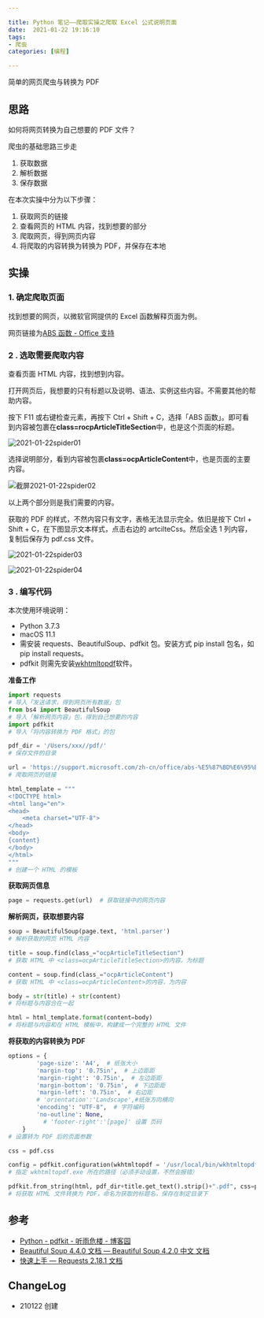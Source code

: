 ```yaml
---

title: Python 笔记——爬取实操之爬取 Excel 公式说明页面
date:  2021-01-22 19:16:10
tags: 
- 爬虫
categories: [编程]

---
```


简单的网页爬虫与转换为 PDF

<!--more-->

## 思路

如何将网页转换为自己想要的 PDF 文件？

爬虫的基础思路三步走

1. 获取数据
2. 解析数据
3. 保存数据

在本次实操中分为以下步骤：

1. 获取网页的链接
2. 查看网页的 HTML 内容，找到想要的部分
3. 爬取网页，得到网页内容
4. 将爬取的内容转换为转换为 PDF，并保存在本地

## 实操

### 1. 确定爬取页面

找到想要的网页，以微软官网提供的 Excel 函数解释页面为例。

网页链接为[ABS 函数 - Office 支持](https://support.microsoft.com/zh-cn/office/abs-%E5%87%BD%E6%95%B0-3420200f-5628-4e8c-99da-c99d7c87713c)

### 2 . 选取需要爬取内容

查看页面 HTML 内容，找到想到内容。

打开网页后，我想要的只有标题以及说明、语法、实例这些内容。不需要其他的帮助内容。

按下 F11 或右键检查元素，再按下 Ctrl + Shift + C，选择「ABS 函数」。即可看到内容被包裹在**class=rocpArticleTitleSection**中，也是这个页面的标题。

![2021-01-22spider01](https://blgo-1258469251.file.myqcloud.com/2021-01-22spider01.png)

选择说明部分，看到内容被包裹**class=ocpArticleContent**中，也是页面的主要内容。

![截屏2021-01-22spider02](https://blgo-1258469251.file.myqcloud.com/%E6%88%AA%E5%B1%8F2021-01-22spider02.png)

以上两个部分则是我们需要的内容。

获取的 PDF 的样式，不然内容只有文字，表格无法显示完全。依旧是按下 Ctrl + Shift + C，在下图显示文本样式，点击右边的 artcilteCss。然后全选 1 列内容，复制后保存为 pdf.css 文件。

![2021-01-22spider03](https://blgo-1258469251.file.myqcloud.com/2021-01-22spider03.png)

![2021-01-22spider04](https://blgo-1258469251.file.myqcloud.com/2021-01-22spider04.png)

### 3 . 编写代码

本次使用环境说明：

- Python 3.7.3
- macOS 11.1
- 需安装 requests、BeautifulSoup、pdfkit 包。安装方式  pip install 包名，如 pip install requests。
- pdfkit 则需先安装[wkhtmltopdf](https://wkhtmltopdf.org/downloads.html)软件。

**准备工作**

```python
import requests
# 导入「发送请求，得到网页所有数据」包
from bs4 import BeautifulSoup
# 导入「解析网页内容」包，得到自己想要的内容
import pdfkit
# 导入「将内容转换为 PDF 格式」的包

pdf_dir = '/Users/xxx//pdf/'
# 保存文件的目录

url = 'https://support.microsoft.com/zh-cn/office/abs-%E5%87%BD%E6%95%B0-3420200f-5628-4e8c-99da-c99d7c87713c'
# 爬取网页的链接

html_template = """
<!DOCTYPE html>
<html lang="en">
<head>
    <meta charset="UTF-8">
</head>
<body>
{content}
</body>
</html>
"""
# 创建一个 HTML 的模板
```

**获取网页信息**

```python
page = requests.get(url)  # 获取链接中的网页内容
```

**解析网页，获取想要内容**

```python
soup = BeautifulSoup(page.text, 'html.parser')  
# 解析获取的网页 HTML 内容

title = soup.find(class_="ocpArticleTitleSection")
# 获取 HTML 中 <class=ocpArticleTitleSection>的内容，为标题

content = soup.find(class_="ocpArticleContent")
# 获取 HTML 中 <class=ocpArticleContent>的内容，为内容

body = str(title) + str(content)
# 将标题与内容合在一起

html = html_template.format(content=body)
# 将标题与内容和在 HTML 模板中，构建成一个完整的 HTML 文件
```

**将获取的内容转换为 PDF**

```python
options = {
        'page-size': 'A4',  # 纸张大小  
        'margin-top': '0.75in',  # 上边距距
        'margin-right': '0.75in',  # 左边距距
        'margin-bottom': '0.75in',  # 下边距距
        'margin-left': '0.75in',  # 右边距
        # 'orientation':'Landscape',#纸张方向横向
        'encoding': "UTF-8",  # 字符编码
        'no-outline': None, 
          # 'footer-right':'[page]' 设置 页码
    }
# 设置转为 PDF 后的页面参数

css = pdf.css

config = pdfkit.configuration(wkhtmltopdf = '/usr/local/bin/wkhtmltopdf')
# 指定 wkhtmltopdf.exe 所在的路径（必须手动设置，不然会报错）

pdfkit.from_string(html, pdf_dir+title.get_text().strip()+".pdf", css=pdf.css, options=options, configuration=config)
# 将获取 HTML 文件转换为 PDF，命名为获取的标题名，保存在制定目录下
```

## 参考

- [Python - pdfkit - 听雨危楼 - 博客园](https://www.cnblogs.com/Neeo/articles/11566980.html)
- [Beautiful Soup 4.4.0 文档 — Beautiful Soup 4.2.0 中文 文档](https://beautifulsoup.readthedocs.io/zh_CN/v4.4.0/#id48)
- [快速上手 — Requests 2.18.1 文档](https://2.python-requests.org/zh_CN/latest/user/quickstart.html)

## ChangeLog

- 210122 创建
